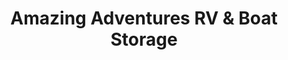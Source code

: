 ---
title: "Amazing Adventures RV & Boat Storage"
url: /hillsboro/amazing-adventures-rv-und-boat-storage/
shop: Mieten
---
